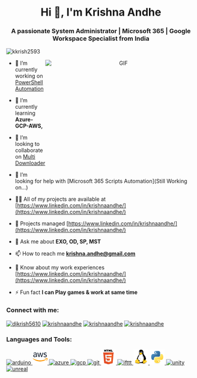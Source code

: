 <h1 align="center">Hi 👋, I'm Krishna Andhe</h1>
<h3 align="center">A passionate System Administrator | Microsoft 365 | Google Workspace Specialist from India</h3>

<p align="left"> <img src="https://komarev.com/ghpvc/?username=kkrish2593&label=Profile%20visitor's&color=0e75b6&style=flat" alt="kkrish2593" /> </p>

<a target="_blank" align="center">
  <img align="right" top="500" height="300" width="400" alt="GIF" src="https://media.giphy.com/media/SWoSkN6DxTszqIKEqv/giphy.gif">
</a>

- 🔭 I’m currently working on [PowerShell Automation](https://github.com/kkrish2593/M365Powershell)

- 🌱 I’m currently learning **Azure-GCP-AWS,**

- 👯 I’m looking to collaborate on [Multi Downloader](https://github.com/kkrish2593/CyberDropDownloader)

- 🤝 I’m looking for help with [Microsoft 365 Scripts Automation](Still Working on...)

- 👨‍💻 All of my projects are available at [https://www.linkedin.com/in/krishnaandhe/](https://www.linkedin.com/in/krishnaandhe/)

- 📝 Projects managed [https://www.linkedin.com/in/krishnaandhe/](https://www.linkedin.com/in/krishnaandhe/)

- 💬 Ask me about **EXO, OD, SP, MST**

- 📫 How to reach me **krishna.andhe@gmail.com**

- 📄 Know about my work experiences [https://www.linkedin.com/in/krishnaandhe/](https://www.linkedin.com/in/krishnaandhe/)

- ⚡ Fun fact **I can Play games & work at same time**

<h3 align="left">Connect with me:</h3>
<p align="left">
<a href="https://twitter.com/djkrish5610" target="blank"><img align="center" src="https://raw.githubusercontent.com/rahuldkjain/github-profile-readme-generator/master/src/images/icons/Social/twitter.svg" alt="djkrish5610" height="30" width="40" /></a>
<a href="https://linkedin.com/in/krishnaandhe" target="blank"><img align="center" src="https://raw.githubusercontent.com/rahuldkjain/github-profile-readme-generator/master/src/images/icons/Social/linked-in-alt.svg" alt="krishnaandhe" height="30" width="40" /></a>
<a href="https://fb.com/krishnaandhe" target="blank"><img align="center" src="https://raw.githubusercontent.com/rahuldkjain/github-profile-readme-generator/master/src/images/icons/Social/facebook.svg" alt="krishnaandhe" height="30" width="40" /></a>
<a href="https://instagram.com/krishnaandhe" target="blank"><img align="center" src="https://raw.githubusercontent.com/rahuldkjain/github-profile-readme-generator/master/src/images/icons/Social/instagram.svg" alt="krishnaandhe" height="30" width="40" /></a>
</p>

<h3 align="left">Languages and Tools:</h3>
<p align="left"> <a href="https://www.arduino.cc/" target="_blank" rel="noreferrer"> <img src="https://cdn.worldvectorlogo.com/logos/arduino-1.svg" alt="arduino" width="40" height="40"/> </a> <a href="https://aws.amazon.com" target="_blank" rel="noreferrer"> <img src="https://raw.githubusercontent.com/devicons/devicon/master/icons/amazonwebservices/amazonwebservices-original-wordmark.svg" alt="aws" width="40" height="40"/> </a> <a href="https://azure.microsoft.com/en-in/" target="_blank" rel="noreferrer"> <img src="https://www.vectorlogo.zone/logos/microsoft_azure/microsoft_azure-icon.svg" alt="azure" width="40" height="40"/> </a> <a href="https://cloud.google.com" target="_blank" rel="noreferrer"> <img src="https://www.vectorlogo.zone/logos/google_cloud/google_cloud-icon.svg" alt="gcp" width="40" height="40"/> </a> <a href="https://git-scm.com/" target="_blank" rel="noreferrer"> <img src="https://www.vectorlogo.zone/logos/git-scm/git-scm-icon.svg" alt="git" width="40" height="40"/> </a> <a href="https://www.w3.org/html/" target="_blank" rel="noreferrer"> <img src="https://raw.githubusercontent.com/devicons/devicon/master/icons/html5/html5-original-wordmark.svg" alt="html5" width="40" height="40"/> </a> <a href="https://ifttt.com/" target="_blank" rel="noreferrer"> <img src="https://www.vectorlogo.zone/logos/ifttt/ifttt-ar21.svg" alt="ifttt" width="40" height="40"/> </a> <a href="https://www.linux.org/" target="_blank" rel="noreferrer"> <img src="https://raw.githubusercontent.com/devicons/devicon/master/icons/linux/linux-original.svg" alt="linux" width="40" height="40"/> </a> <a href="https://www.python.org" target="_blank" rel="noreferrer"> <img src="https://raw.githubusercontent.com/devicons/devicon/master/icons/python/python-original.svg" alt="python" width="40" height="40"/> </a> <a href="https://unity.com/" target="_blank" rel="noreferrer"> <img src="https://www.vectorlogo.zone/logos/unity3d/unity3d-icon.svg" alt="unity" width="40" height="40"/> </a> <a href="https://unrealengine.com/" target="_blank" rel="noreferrer"> <img src="https://raw.githubusercontent.com/kenangundogan/fontisto/036b7eca71aab1bef8e6a0518f7329f13ed62f6b/icons/svg/brand/unreal-engine.svg" alt="unreal" width="40" height="40"/> </a> </p>
